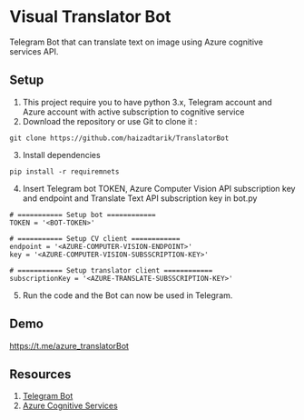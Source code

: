 # Visual Translator Bot
Telegram Bot that can translate text on image using Azure cognitive services API.

## Setup
1. This project require you to have python 3.x, Telegram account and Azure account with active subscription to cognitive service
2. Download the repository or use Git to clone it :
```
git clone https://github.com/haizadtarik/TranslatorBot
```
3. Install dependencies
```
pip install -r requiremnets
```
4. Insert Telegram bot TOKEN, Azure Computer Vision API subscription key and endpoint and Translate Text API subscription key in bot.py
```
# =========== Setup bot ============
TOKEN = '<BOT-TOKEN>'

# =========== Setup CV client ============
endpoint = '<AZURE-COMPUTER-VISION-ENDPOINT>'
key = '<AZURE-COMPUTER-VISION-SUBSSCRIPTION-KEY>'

# =========== Setup translator client ============
subscriptionKey = '<AZURE-TRANSLATE-SUBSSCRIPTION-KEY>'
```
5. Run the code and the Bot can now be used in Telegram.

## Demo
https://t.me/azure_translatorBot

## Resources
1. [Telegram Bot](https://core.telegram.org/bots)
2. [Azure Cognitive Services](https://docs.microsoft.com/en-us/azure/cognitive-services/)



